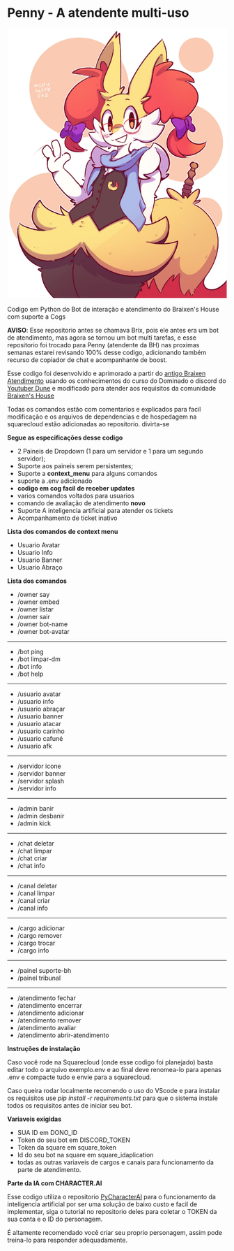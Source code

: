 # Penny - A atendente multi-uso

![bot image](img/Penny_avatar.jpg)


Codigo em Python do Bot de interação e atendimento do Braixen's House com suporte a Cogs

**AVISO**: Esse repositorio antes se chamava Brix, pois ele antes era um bot de atendimento, mas agora se tornou um bot multi tarefas, e esse repositorio foi trocado para Penny (atendente da BH) nas proximas semanas estarei revisando 100% desse codigo, adicionando também recurso de copiador de chat e acompanhante de boost.

Esse codigo foi desenvolvido e aprimorado a partir do [antigo Braixen Atendimento](https://github.com/O-Braixen/Braixen-Atendimento) usando os conhecimentos do curso do Dominado o discord do [Youtuber Dune](https://www.youtube.com/@DuneDiscord) e modificado para atender aos requisitos da comunidade [Braixen's House](https://discord.gg/ZRHwWydQFu)

Todas os comandos estão com comentarios e explicados para facil modificação e os arquivos de dependencias e de hospedagem na squarecloud estão adicionadas ao repositorio. divirta-se

**Segue as especificações desse codigo**

 - 2 Paineis de Dropdown (1 para um servidor e 1 para um segundo servidor);
 - Suporte aos paineis serem persistentes;
 - Suporte a **context_menu** para alguns comandos
 - suporte a .env adicionado
 - **codigo em cog facil de receber updates**
 - varios comandos voltados para usuarios
 - comando de avaliação de atendimento **novo**
 - Suporte A inteligencia artificial para atender os tickets
 - Acompanhamento de ticket inativo

**Lista dos comandos de context menu**
 - Usuario Avatar
 - Usuario Info
 - Usuario Banner
 - Usuario Abraço

**Lista dos comandos**

- /owner say
- /owner embed
- /owner listar
- /owner sair
- /owner bot-name
- /owner bot-avatar
---------------------------
- /bot ping
- /bot limpar-dm
- /bot info
- /bot help
---------------------------
- /usuario avatar
- /usuario info
- /usuario abraçar
- /usuario banner
- /usuario atacar
- /usuario carinho
- /usuario cafuné
- /usuario afk
---------------------------
- /servidor icone
- /servidor banner
- /servidor splash
- /servidor info
---------------------------
- /admin banir 
- /admin desbanir 
- /admin kick 
---------------------------
- /chat deletar 
- /chat limpar 
- /chat criar 
- /chat info
---------------------------
- /canal deletar 
- /canal limpar 
- /canal criar 
- /canal info
---------------------------
- /cargo adicionar 
- /cargo remover 
- /cargo trocar 
- /cargo info
---------------------------
- /painel suporte-bh
- /painel tribunal
---------------------------
- /atendimento fechar
- /atendimento encerrar
- /atendimento adicionar
- /atendimento remover
- /atendimento avaliar
- /atendimento abrir-atendimento

**Instruções de instalação**

Caso você rode na Squarecloud (onde esse codigo foi planejado) basta editar todo o arquivo exemplo.env e ao final deve renomea-lo para apenas .env e compacte tudo e envie para a squarecloud.

Caso queira rodar localmente recomendo o uso do VScode e para instalar os requisitos use *pip install -r requirements.txt* para que o sistema instale todos os requisitos antes de iniciar seu bot.


**Variaveis exigidas**

- SUA ID em DONO_ID
- Token do seu bot em DISCORD_TOKEN
- Token da square em square_token
- Id do seu bot na square em square_idaplication
- todas as outras variaveis de cargos e canais para funcionamento da parte de atendimento.


**Parte da IA com CHARACTER.AI**

Esse codigo utiliza o repositorio [PyCharacterAI](https://github.com/Xtr4F/PyCharacterAI) para o funcionamento da inteligencia artificial por ser uma solução de baixo custo e facil de implementar, siga o tutorial no repositorio deles para coletar o TOKEN da sua conta e o ID do personagem.

É altamente recomendado você criar seu proprio personagem, assim pode treina-lo para responder adequadamente.